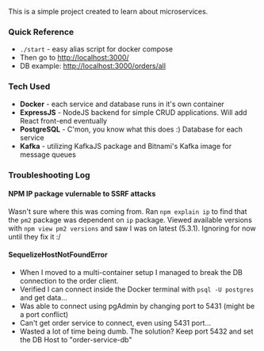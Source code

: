 This is a simple project created to learn about microservices.

### Quick Reference
- `./start` - easy alias script for docker compose
- Then go to [http://localhost:3000/](http://localhost:3000/)
- DB example: [http://localhost:3000/orders/all](http://localhost:3000/orders/all)

### Tech Used
- **Docker** - each service and database runs in it's own container
- **ExpressJS** - NodeJS backend for simple CRUD applications. Will add React front-end eventually
- **PostgreSQL** - C'mon, you know what this does :) Database for each service
- **Kafka** - utilizing KafkaJS package and Bitnami's Kafka image for message queues

### Troubleshooting Log

#### NPM IP package vulernable to SSRF attacks
Wasn't sure where this was coming from. 
Ran `npm explain ip` to find that the `pm2` package was dependent on `ip` package.
Viewed available versions with `npm view pm2 versions` and saw I was on latest (5.3.1).
Ignoring for now until they fix it :/

#### SequelizeHostNotFoundError
- When I moved to a multi-container setup I managed to break the DB connection to the order client.
- Verified I can connect inside the Docker terminal with `psql -U postgres` and get data...
- Was able to connect using pgAdmin by changing port to 5431 (might be a port conflict)
- Can't get order service to connect, even using 5431 port...
- Wasted a lot of time being dumb. The solution? Keep port 5432 and set the DB Host to "order-service-db" 



